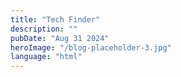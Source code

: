 ```yaml
---
title: "Tech Finder"
description: ""
pubDate: "Aug 31 2024"
heroImage: "/blog-placeholder-3.jpg"
language: "html"
---
```

